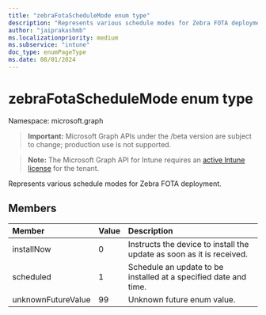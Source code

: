 ```yaml
---
title: "zebraFotaScheduleMode enum type"
description: "Represents various schedule modes for Zebra FOTA deployment."
author: "jaiprakashmb"
ms.localizationpriority: medium
ms.subservice: "intune"
doc_type: enumPageType
ms.date: 08/01/2024
---
```


# zebraFotaScheduleMode enum type

Namespace: microsoft.graph

> **Important:** Microsoft Graph APIs under the /beta version are subject to change; production use is not supported.

> **Note:** The Microsoft Graph API for Intune requires an [active Intune license](https://go.microsoft.com/fwlink/?linkid=839381) for the tenant.

Represents various schedule modes for Zebra FOTA deployment.

## Members
|Member|Value|Description|
|:---|:---|:---|
|installNow|0|Instructs the device to install the update as soon as it is received.|
|scheduled|1|Schedule an update to be installed at a specified date and time.|
|unknownFutureValue|99|Unknown future enum value.|
